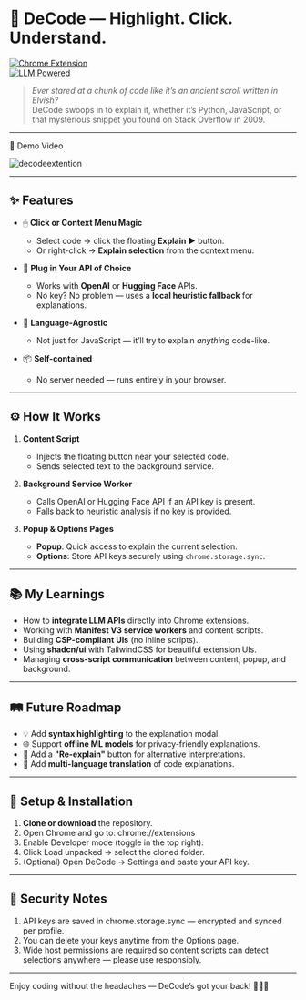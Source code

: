 # 🎯 DeCode — Highlight. Click. Understand.  
[![Chrome Extension](https://img.shields.io/badge/Chrome-Extension-F4B400?logo=google-chrome&logoColor=white)](https://developer.chrome.com/docs/extensions/)  
[![LLM Powered](https://img.shields.io/badge/Powered%20by-LLMs-8A2BE2)](https://openai.com/)  

> *Ever stared at a chunk of code like it’s an ancient scroll written in Elvish?*  
> DeCode swoops in to explain it, whether it’s Python, JavaScript, or that mysterious snippet you found on Stack Overflow in 2009.  

---

🎥 Demo Video

![decodeextention](https://github.com/user-attachments/assets/07febc70-ea1d-4b6c-a500-6d6a87bd89cc)


---

## ✨ Features  

- 🖱 **Click or Context Menu Magic**  
  - Select code → click the floating **Explain ▶** button.  
  - Or right-click → **Explain selection** from the context menu.  

- 🔑 **Plug in Your API of Choice**  
  - Works with **OpenAI** or **Hugging Face** APIs.  
  - No key? No problem — uses a **local heuristic fallback** for explanations.   

- 🧠 **Language-Agnostic**  
  - Not just for JavaScript — it’ll try to explain *anything* code-like.  

- 📦 **Self-contained**  
  - No server needed — runs entirely in your browser.  

---

## ⚙️ How It Works  

1. **Content Script**  
   - Injects the floating button near your selected code.  
   - Sends selected text to the background service.  

2. **Background Service Worker**  
   - Calls OpenAI or Hugging Face API if an API key is present.  
   - Falls back to heuristic analysis if no key is provided.  

3. **Popup & Options Pages**  
   - **Popup**: Quick access to explain the current selection.  
   - **Options**: Store API keys securely using `chrome.storage.sync`.  

---

## 📚 My Learnings  

- How to **integrate LLM APIs** directly into Chrome extensions.  
- Working with **Manifest V3 service workers** and content scripts.  
- Building **CSP-compliant UIs** (no inline scripts).  
- Using **shadcn/ui** with TailwindCSS for beautiful extension UIs.  
- Managing **cross-script communication** between content, popup, and background.  

---

## 🛤 Future Roadmap  

- 💡 Add **syntax highlighting** to the explanation modal.  
- 🌐 Support **offline ML models** for privacy-friendly explanations.  
- 🔄 Add a **"Re-explain"** button for alternative interpretations.  
- 📖 Add **multi-language translation** of code explanations.  

---

## 🚀 Setup & Installation  

1. **Clone or download** the repository.  
2. Open Chrome and go to: chrome://extensions
3. Enable Developer mode (toggle in the top right).
4. Click Load unpacked → select the cloned folder.
5. (Optional) Open DeCode → Settings and paste your API key.

---

## 🔐 Security Notes

1. API keys are saved in chrome.storage.sync — encrypted and synced per profile.
2. You can delete your keys anytime from the Options page.
3. Wide host permissions are required so content scripts can detect selections anywhere — please use responsibly.

---

Enjoy coding without the headaches — DeCode’s got your back! 🧑‍💻💬
